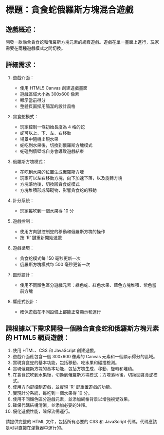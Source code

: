 # 標題：貪食蛇俄羅斯方塊混合遊戲

## 遊戲概述：
開發一款融合貪食蛇和俄羅斯方塊元素的網頁遊戲。遊戲在單一畫面上進行，玩家需要在兩種遊戲模式之間切換。

## 詳細需求：

1. 遊戲介面：
   - 使用 HTML5 Canvas 創建遊戲畫面
   - 遊戲區域大小為 300x600 像素
   - 顯示當前得分
   - 整體頁面採用簡潔的設計風格

2. 貪食蛇模式：
   - 玩家控制一條初始長度為 4 格的蛇
   - 蛇可以上、下、左、右移動
   - 場景中隨機出現水果
   - 蛇吃到水果後，切換到俄羅斯方塊模式
   - 蛇碰到牆壁或自身會導致遊戲結束

3. 俄羅斯方塊模式：
   - 在吃到水果的位置生成俄羅斯方塊
   - 玩家可以左右移動方塊，向下加速下落，以及旋轉方塊
   - 方塊落地後，切換回貪食蛇模式
   - 方塊堆積形成障礙物，影響貪食蛇的移動

4. 計分系統：
   - 玩家每吃到一個水果得 10 分

5. 遊戲控制：
   - 使用方向鍵控制蛇的移動和俄羅斯方塊的操作
   - 按 'R' 鍵重新開始遊戲

6. 遊戲循環：
   - 貪食蛇模式每 150 毫秒更新一次
   - 俄羅斯方塊模式每 500 毫秒更新一次

7. 圖形設計：
   - 使用不同顏色區分遊戲元素：綠色蛇、紅色水果、藍色方塊堆積、紫色當前方塊

8. 響應式設計：
   - 確保遊戲在不同設備上都能正常顯示和運行

## 請根據以下需求開發一個融合貪食蛇和俄羅斯方塊元素的 HTML5 網頁遊戲：

1. 使用 HTML、CSS 和 JavaScript 創建遊戲。
2. 遊戲介面應包含一個 300x600 像素的 Canvas 元素和一個顯示得分的區域。
3. 實現貪食蛇的基本功能，包括移動、吃水果和碰撞檢測。
4. 實現俄羅斯方塊的基本功能，包括方塊生成、移動、旋轉和堆積。
5. 在貪食蛇吃到水果後，切換到俄羅斯方塊模式；方塊落地後，切換回貪食蛇模式。
6. 使用方向鍵控制遊戲，並實現 'R' 鍵重置遊戲的功能。
7. 實現計分系統，每吃到一個水果得 10 分。
8. 使用不同顏色區分遊戲元素，並添加網格背景以增強視覺效果。
9. 確保代碼結構清晰，並添加必要的注釋。
10. 優化遊戲性能，確保流暢運行。

請提供完整的 HTML 文件，包括所有必要的 CSS 和 JavaScript 代碼。代碼應該是可以直接在瀏覽器中運行的。
